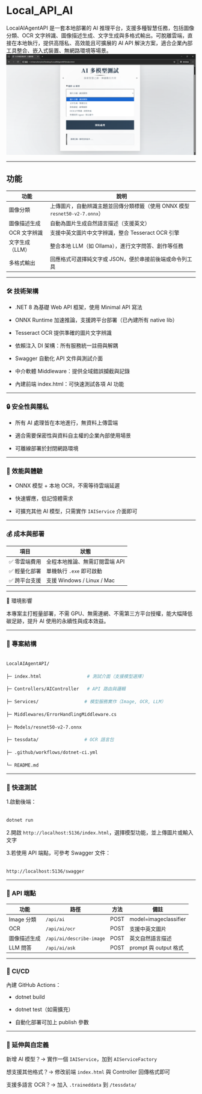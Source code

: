 # Local_API_AI



LocalAIAgentAPI 是一套本地部署的 AI 推理平台，支援多種智慧任務，包括圖像分類、OCR 文字辨識、圖像描述生成、文字生成與多格式輸出。可脫離雲端，直接在本地執行，提供高隱私、高效能且可擴展的 AI API 解決方案，適合企業內部工具整合、嵌入式裝置、無網路環境等場景。
![前端](LocalAIAgentAPI_frontend.png)


----------------------------



## 功能

| 功能 | 說明 |
| ------ | -----------------|
| 圖像分類     | 上傳圖片，自動辨識主題並回傳分類標籤（使用 ONNX 模型 `resnet50-v2-7.onnx`） |
| 圖像描述生成    | 自動為圖片生成自然語言描述（支援英文）                                 |
| OCR 文字辨識  | 支援中英文圖片中文字辨識，整合 Tesseract OCR 引擎                    |
| 文字生成（LLM） | 整合本地 LLM（如 Ollama），進行文字問答、創作等任務                     |
| 多格式輸出     | 回應格式可選擇純文字或 JSON，便於串接前後端或命令列工具                      |



----------------------------



###  🛠️ 技術架構

* .NET 8 為基礎 Web API 框架，使用 Minimal API 寫法

* ONNX Runtime 加速推論，支援跨平台部署（已內建所有 native lib）

* Tesseract OCR 提供準確的圖片文字辨識

* 依賴注入 DI 架構：所有服務統一註冊與解耦

* Swagger 自動化 API 文件與測試介面

* 中介軟體 Middleware：提供全域錯誤攔截與記錄

* 內建前端 index.html：可快速測試各項 AI 功能



----------------------------



### 🔒 安全性與隱私

* 所有 AI 處理皆在本地進行，無資料上傳雲端

* 適合需要保密性與資料自主權的企業內部使用場景

* 可離線部署於封閉網路環境



----------------------------



### 🚀 效能與體驗

* ONNX 模型 + 本地 OCR，不需等待雲端延遲

* 快速響應，低記憶體需求

* 可擴充其他 AI 模型，只需實作 `IAIService` 介面即可



----------------------------



### 💰 成本與部署

| 項目      | 狀態                       |
| ----- | -----------------|
| ✅ 零雲端費用 | 全程本地推論、無需訂閱雲端 API        |
| ✅ 輕量化部署 | 單機執行 `.exe` 即可啟動         |
| ✅ 跨平台支援 | 支援 Windows / Linux / Mac |



----------------------------



🌱 環境影響

本專案主打輕量部署，不需 GPU、無需連網、不需第三方平台授權，能大幅降低碳足跡，提升 AI 使用的永續性與成本效益。



----------------------------



### 📂 專案結構

```bash

LocalAIAgentAPI/

├─ index.html                 # 測試介面（支援模型選擇）

├─ Controllers/AIController   # API 路由與邏輯

├─ Services/                 # 模型服務實作（Image, OCR, LLM）

├─ Middlewares/ErrorHandlingMiddleware.cs

├─ Models/resnet50-v2-7.onnx

├─ tessdata/                 # OCR 語言包

├─ .github/workflows/dotnet-ci.yml

└─ README.md

```



----------------------------



### 🧪 快速測試



1.啟動後端：

```bash

dotnet run

```

2.開啟 `http://localhost:5136/index.html`，選擇模型功能，並上傳圖片或輸入文字



3.若使用 API 端點，可參考 Swagger 文件：

```bash

http://localhost:5136/swagger

```



----------------------------



### 🧠 API 端點



| 功能       | 路徑                       | 方法   | 備註                    |
| -------- | ------------------------ | ---- | --------------------- |
| Image 分類 | `/api/ai`                | POST | model=imageclassifier |
| OCR      | `/api/ai/ocr`            | POST | 支援中英文圖片               |
| 圖像描述生成   | `/api/ai/describe-image` | POST | 英文自然語言描述              |
| LLM 問答   | `/api/ai/ask`            | POST | prompt 與 output 格式    |



----------------------------



### 🧰 CI/CD

內建 GitHub Actions：

* dotnet build

* dotnet test（如需擴充）

* 自動化部署可加上 publish 參數



----------------------------



### 🔧 延伸與自定義

新增 AI 模型？→ 實作一個 `IAIService`，加到 `AIServiceFactory`



想支援其他格式？→ 修改前端 `index.html` 與 Controller 回傳格式即可



支援多語言 OCR？→ 加入 `.traineddata` 到 `/tessdata/`

